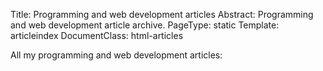 Title: Programming and web development articles
Abstract: Programming and web development article archive.
PageType: static
Template: articleindex
DocumentClass: html-articles

All my programming and web development articles:
